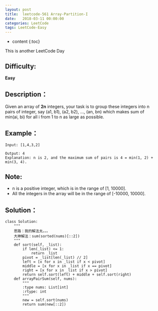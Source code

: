 ```yaml
---
layout: post
title:  leetcode-561 Array-Partition-I
date:   2018-03-11 00:00:00
categories: LeetCode
tags: LeetCode-Easy
---
```


* content
{:toc}

This is another LeetCode Day

## Difficulty:

**Easy**

## Description：

Given an array of **2n** integers, your task is to group these integers into n pairs of integer, say (a1, b1), (a2, b2), ..., (an, bn) which makes sum of min(ai, bi) for all i from 1 to n as large as possible.

## Example：

```
Input: [1,4,3,2]

Output: 4
Explanation: n is 2, and the maximum sum of pairs is 4 = min(1, 2) + min(3, 4).
```

## Note:

- n is a positive integer, which is in the range of [1, 10000].
- All the integers in the array will be in the range of [-10000, 10000].

## Solution：

```
class Solution:
    """
    思路：我的解法太。。。
    大神解法：sum(sorted(nums)[::2])
    """
    def sort(self, _list):
        if len(_list) <= 1:
            return _list
        pivot = _list[len(_list) // 2]
        left = [x for x in _list if x < pivot]
        middle = [x for x in _list if x == pivot]
        right = [x for x in _list if x > pivot]
        return self.sort(left) + middle + self.sort(right)
    def arrayPairSum(self, nums):
        """
        :type nums: List[int]
        :rtype: int
        """
        new = self.sort(nums)
        return sum(new[::2])
```